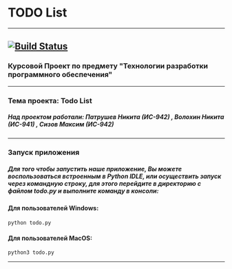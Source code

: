 # TODO List 
---
[![Build Status](https://travis-ci.org/HeeyNick/course_work_TODO.svg?branch=test_db)](https://travis-ci.org/github/HeeyNick/course_work_TODO)
---
### Курсовой Проект по предмету "Технологии разработки программного обеспечения"
---
### Тема проекта: **Todo List** 
##### Над проектом работали: **Патрушев Никита (ИС-942)** , **Волохин Никита (ИС-941)** , **Сизов Максим (ИС-942)**
---
### Запуск приложения
##### Для того чтобы запустить наше приложение, Вы можете воспользоваться встроенным в Python IDLE, или осуществить запуск через командную строку, для этого перейдите в директорию с файлом todo.py и выполните команду в консоли:
#### Для пользователей Windows:
    python todo.py
#### Для пользователей MacOS:
    python3 todo.py
---

